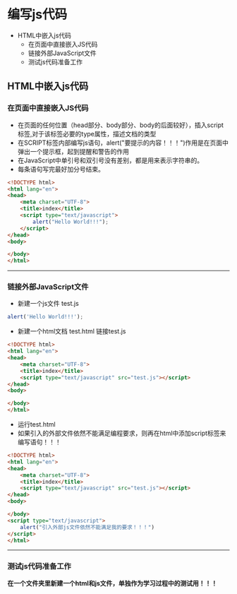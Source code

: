 # 编写js代码
* HTML中嵌入js代码
  * 在页面中直接嵌入JS代码
  * 链接外部JavaScript文件
  * 测试js代码准备工作

## HTML中嵌入js代码
### 在页面中直接嵌入JS代码
* 在页面的任何位置（head部分、body部分、body的后面较好），插入script标签,对于该标签必要的type属性，描述文档的类型
* 在SCRIPT标签内部编写js语句，alert("要提示的内容！！！")作用是在页面中弹出一个提示框，起到提醒和警告的作用
* 在JavaScript中单引号和双引号没有差别，都是用来表示字符串的。
* 每条语句写完最好加分号结束。
```html
<!DOCTYPE html>
<html lang="en">
<head>
    <meta charset="UTF-8">
    <title>index</title>
    <script type="text/javascript">
        alert("Hello World!!!");
    </script>
</head>
<body>

</body>
</html>
```

***
### 链接外部JavaScript文件
* 新建一个js文件  test.js
```javascript
alert('Hello World!!!');
```
* 新建一个html文档 test.html  链接test.js
```html
<!DOCTYPE html>
<html lang="en">
<head>
    <meta charset="UTF-8">
    <title>index</title>
    <script type="text/javascript" src="test.js"></script>
</head>
<body>

</body>
</html>
```
* 运行test.html
* 如果引入的外部文件依然不能满足编程要求，则再在html中添加script标签来编写语句！！！
```html
<!DOCTYPE html>
<html lang="en">
<head>
    <meta charset="UTF-8">
    <title>index</title>
    <script type="text/javascript" src="test.js"></script>
</head>
<body>

</body>
<script type="text/javascript">
    alert("引入外部js文件依然不能满足我的要求！！！")
</script>
</html>
```

***
### 测试js代码准备工作
**在一个文件夹里新建一个html和js文件，单独作为学习过程中的测试用！！！**
